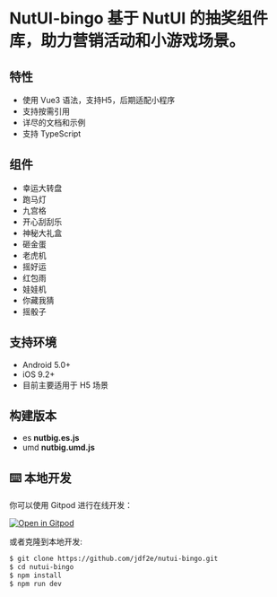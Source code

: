 # NutUI-bingo 基于 NutUI 的抽奖组件库，助力营销活动和小游戏场景。
## 特性

* 使用 Vue3 语法，支持H5，后期适配小程序
* 支持按需引用
* 详尽的文档和示例
* 支持 TypeScript

## 组件

* 幸运大转盘
* 跑马灯
* 九宫格
* 开心刮刮乐
* 神秘大礼盒
* 砸金蛋
* 老虎机
* 摇好运
* 红包雨
* 娃娃机
* 你藏我猜
* 摇骰子

## 支持环境

* Android 5.0+
* iOS 9.2+
* 目前主要适用于 H5 场景

## 构建版本

* es **nutbig.es.js**
* umd **nutbig.umd.js**

## ⌨️ 本地开发

你可以使用 Gitpod 进行在线开发：

[![Open in Gitpod](https://gitpod.io/button/open-in-gitpod.svg)](https://gitpod.io/#https://github.com/jdf2e/nutui-bingo.git)

或者克隆到本地开发:

```bash
$ git clone https://github.com/jdf2e/nutui-bingo.git
$ cd nutui-bingo
$ npm install
$ npm run dev
```

